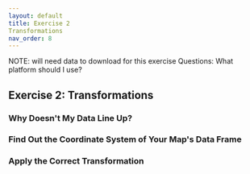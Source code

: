 ```yaml
---
layout: default
title: Exercise 2
Transformations
nav_order: 8
---
```


NOTE: will need data to download for this exercise
Questions: What platform should I use?

## Exercise 2: Transformations

### Why Doesn't My Data Line Up?

### Find Out the Coordinate System of Your Map's Data Frame

### Apply the Correct Transformation
